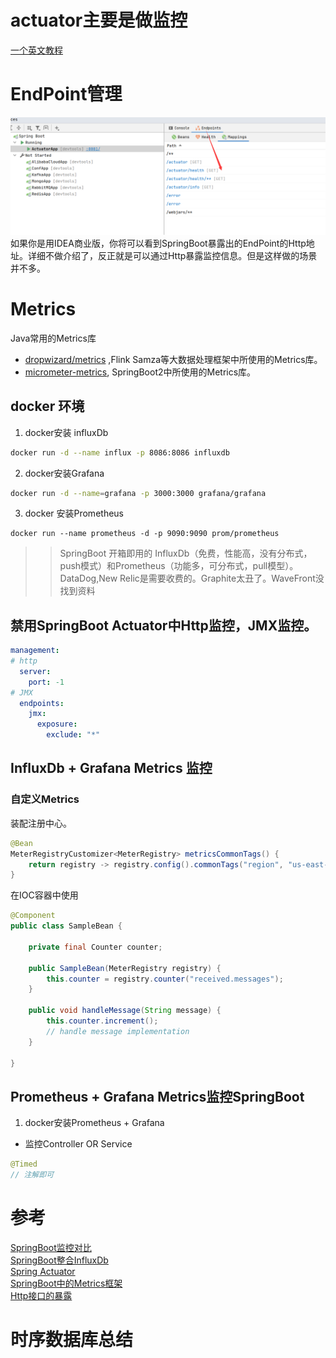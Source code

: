 # actuator主要是做监控
[一个英文教程](https://www.bilibili.com/video/BV1RC4y1p7wN?from=search&seid=15101619264676272548)
# EndPoint管理    
![](.README_images/b5a0804e.png)
如果你是用IDEA商业版，你将可以看到SpringBoot暴露出的EndPoint的Http地址。详细不做介绍了，反正就是可以通过Http暴露监控信息。但是这样做的场景并不多。
# Metrics 
Java常用的Metrics库
* [dropwizard/metrics](https://github.com/dropwizard/metrics) ,Flink Samza等大数据处理框架中所使用的Metrics库。
* [micrometer-metrics](https://github.com/micrometer-metrics/micrometer), SpringBoot2中所使用的Metrics库。


## docker 环境
1. docker安装 influxDb
```bash
docker run -d --name influx -p 8086:8086 influxdb
```
2. docker安装Grafana
```bash
docker run -d --name=grafana -p 3000:3000 grafana/grafana
```
3. docker 安装Prometheus
```text
docker run --name prometheus -d -p 9090:9090 prom/prometheus
```
>> SpringBoot 开箱即用的 InfluxDb（免费，性能高，没有分布式，push模式）和Prometheus（功能多，可分布式，pull模型）。DataDog,New Relic是需要收费的。Graphite太丑了。WaveFront没找到资料
## 禁用SpringBoot Actuator中Http监控，JMX监控。
```yaml
management:
# http 
  server:
    port: -1
# JMX
  endpoints:
    jmx:
      exposure:
        exclude: "*"

```
## InfluxDb + Grafana Metrics 监控

### 自定义Metrics
装配注册中心。
```java
@Bean
MeterRegistryCustomizer<MeterRegistry> metricsCommonTags() {
    return registry -> registry.config().commonTags("region", "us-east-1");
}
```
在IOC容器中使用
```java
@Component
public class SampleBean {

    private final Counter counter;

    public SampleBean(MeterRegistry registry) {
        this.counter = registry.counter("received.messages");
    }

    public void handleMessage(String message) {
        this.counter.increment();
        // handle message implementation
    }

}
```
## Prometheus + Grafana Metrics监控SpringBoot

1. docker安装Prometheus + Grafana




* 监控Controller OR Service
```java
@Timed
// 注解即可
```

# 参考
[SpringBoot监控对比](https://hacpai.com/article/1577185696409)  
[SpringBoot整合InfluxDb](https://www.dazhuanlan.com/2019/08/17/5d5774af8c8c8/?__cf_chl_jschl_tk__=fd9c38c5f9630a029ed92ce117fada5720c0a026-1590557100-0-AfuadPYpx4i-9Zzmv8JN4M2hhsG6GvCcLNQ2jTYMfQerlGicufFp9aqND7HzkjWHjpEDRA_Q35fTn8Op2S_EBN7LDLTjBzW_4vxYoHWeL-WOdvrbiEHO6QWKaiyhrpyGnB5sgURanKM0dRJxk51v-phW2r3jO1RH2miNOxGqyrgbnyhxwoi82KRQ5th1bwo0j5io1RlkMQ-RabDq81-5ySX9axFsGeMA74td3N2AO0cg_aUJdSNa1zRdpU0nLjwnYuFfboFWyoikiZOZsjbPP1xolUYQkYc77e2w5gjWBPHw2hwFz93QMbpOBYPhAhf07Q)  
[Spring Actuator](https://docs.spring.io/spring-boot/docs/2.3.0.RELEASE/reference/html/production-ready-features.html#production-ready)  
[SpringBoot中的Metrics框架](https://www.cnblogs.com/rolandlee/p/11343848.html)    
[Http接口的暴露](https://blog.csdn.net/yaomingyang/article/details/84035975)
# 时序数据库总结

